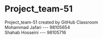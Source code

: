 # Project_team-51
Project_team-51 created by GitHub Classroom<br/>
Mohammad Jafari --- 98105654<br/>
Shahab Hosseini --- 98105716
